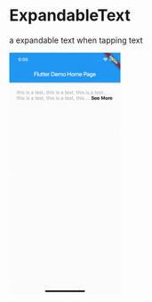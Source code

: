 
# ExpandableText
 a expandable text when tapping text

<img src="https://github.com/HSTsou/ExpandableText/blob/master/simulator.gif" width="200" >
